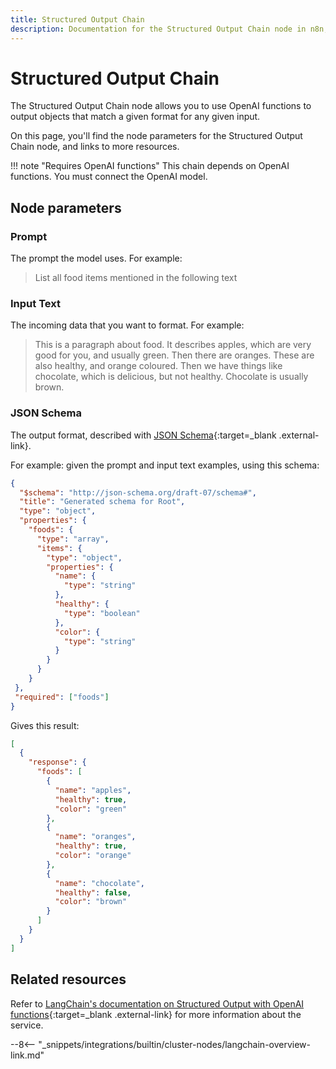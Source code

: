 ```yaml
---
title: Structured Output Chain
description: Documentation for the Structured Output Chain node in n8n, a workflow automation platform. Includes details of operations and configuration, and links to examples and credentials information.
---
```


# Structured Output Chain

The Structured Output Chain node allows you to use OpenAI functions to output objects that match a given format for any given input.

On this page, you'll find the node parameters for the Structured Output Chain node, and links to more resources.

<!--
!!! note "Examples and templates"
	For usage examples and templates to help you get started, refer to n8n's [LangChain integrations](https://n8n.io/integrations/langchain/){:target=_blank .external-link} page.
-->

!!! note "Requires OpenAI functions"
	This chain depends on OpenAI functions. You must connect the OpenAI model.
	
## Node parameters

### Prompt

The prompt the model uses. For example:

> List all food items mentioned in the following text


### Input Text

The incoming data that you want to format. For example:

> This is a paragraph about food. It describes apples, which are very good for you, and usually green. Then there are oranges. These are also healthy, and orange coloured. Then we have things like chocolate, which is delicious, but not healthy. Chocolate is usually brown.

### JSON Schema

The output format, described with [JSON Schema](https://json-schema.org/){:target=_blank .external-link}. 

For example: given the prompt and input text examples, using this schema:

```json
{
  "$schema": "http://json-schema.org/draft-07/schema#",
  "title": "Generated schema for Root",
  "type": "object",
  "properties": {
    "foods": {
      "type": "array",
      "items": {
        "type": "object",
        "properties": {
          "name": {
            "type": "string"
          },
          "healthy": {
            "type": "boolean"
          },
          "color": {
            "type": "string"
          }
        }
      }
    }
 },
 "required": ["foods"]
}
```

Gives this result:

```json
[
  {
    "response": {
      "foods": [
        {
          "name": "apples",
          "healthy": true,
          "color": "green"
        },
        {
          "name": "oranges",
          "healthy": true,
          "color": "orange"
        },
        {
          "name": "chocolate",
          "healthy": false,
          "color": "brown"
        }
      ]
    }
  }
]
```

## Related resources

<!--
View [example workflows and related content](https://n8n.io/integrations/langchain/){:target=_blank .external-link} on n8n's website.
-->

Refer to [LangChain's documentation on Structured Output with OpenAI functions](https://js.langchain.com/docs/modules/chains/popular/structured_output){:target=_blank .external-link} for more information about the service.

--8<-- "_snippets/integrations/builtin/cluster-nodes/langchain-overview-link.md"
